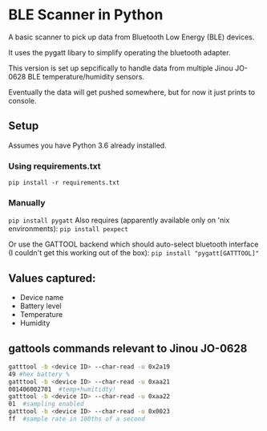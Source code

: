 # BLE Scanner in Python

A basic scanner to pick up data from Bluetooth Low Energy (BLE) devices.

It uses the pygatt libary to simplify operating the bluetooth adapter.

This version is set up sepcifically to handle data from multiple Jinou JO-0628 BLE temperature/humidity sensors.

Eventually the data will get pushed somewhere, but for now it just prints to console.

## Setup

Assumes you have Python 3.6  already installed.

### Using requirements.txt
`pip install -r requirements.txt`

### Manually

`pip install pygatt`
Also requires (apparently available only on 'nix environments):
`pip install pexpect`

Or use the GATTOOL backend which should auto-select bluetooth interface (I couldn't get this working out of the box):
`pip install "pygatt[GATTTOOL]"`


## Values captured:
* Device name
* Battery level
* Temperature
* Humidity

## gattools commands relevant to Jinou JO-0628

```bash
gatttool -b <device ID> --char-read -u 0x2a19
49 #hex battery %
gatttool -b <device ID> --char-read -u 0xaa21
001406002701  #temp+humitidty!
gatttool -b <device ID> --char-read -u 0xaa22
01  #sampling enabled
gatttool -b <device ID> --char-read -u 0x0023
ff  #sample rate in 100ths of a second
```
